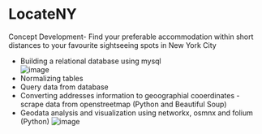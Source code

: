 # LocateNY
Concept Development- Find your preferable accommodation within short distances to  your favourite sightseeing spots in New York City  
  
  - Building a relational database using mysql  
  ![image](https://user-images.githubusercontent.com/62335786/152154666-7ba3da5b-71ee-4621-8e85-f53f5ad6bb18.png)
  - Normalizing tables  
  - Query data from database
  - Converting addresses information to geoographial cooerdinates - scrape data from openstreetmap  (Python and Beautiful Soup)
  - Geodata analysis and visualization using networkx, osmnx and folium (Python)
  ![image](https://user-images.githubusercontent.com/62335786/152154875-5b16255d-9629-4c96-a103-b3b3f787bdf9.png)

